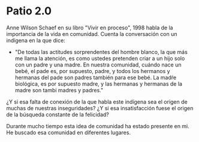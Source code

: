 # Patio 2.0

Anne Wilson Schaef en su libro "Vivir en proceso", 1998 habla de la importancia de la vida en comunidad. Cuenta la conversación con un indígena en la que dice: 

- "De todas las actitudes sorprendentes del hombre blanco, la que más me llama la atención, es como ustedes pretenden criar a un hijo solo con un padre y una madre. En nuestra comunidad, cuándo nace un bebé, el pade es, por supuesto, padre, y todos los hermanos y hermanas del pade son padres también para ese bebé. La madŕe biológica, es por supuesto madre, y las hermanas y hermanas de la madre son tambi madres y padres."

¿Y si esa falta de conexión de la que habla este indígena sea el origen de muchas de nuestras inseguridades? ¿Y si esa insatisfacción fuese el origen de la búsqueda constante de la felicidad?

Durante mucho tiempo esta idea de comunidad ha estado presente en mi. He buscado esa comunidad en diferentes lugares. 
